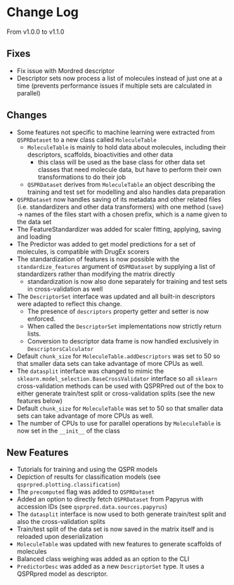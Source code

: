 # Change Log
From v1.0.0 to v1.1.0

## Fixes

- Fix issue with Mordred descriptor
- Descriptor sets now process a list of molecules instead of just one at a time (prevents performance issues if multiple sets are calculated in parallel)


## Changes

- Some features not specific to machine learning were extracted from `QSPRDataset` to a new class called `MoleculeTable`
  - `MoleculeTable` is mainly to hold data about molecules, including their  descriptors, scaffolds, bioactivities and other data
    - this class will be used as the base class for other data set classes that need molecule data, but have to perform their own transformations to do their job
  - `QSPRDataset` derives from `MoleculeTable` an object describing the training and test set for modelling and also handles data preparation 
- `QSPRDataset` now handles saving of its metadata and other related files (i.e. standardizers and other data transformers) with one method (`save`) -> names of the files start with a chosen prefix, which is a name given to the data set 
- The FeatureStandardizer was added for scaler fitting, applying, saving and loading
- The Predictor was added to get model predictions for a set of molecules, is compatible with DrugEx scorers
- The standardization of features is now possible with the `standardize_features` argument of `QSPRDataset` by supplying a list of standardizers rather than modifying the matrix directly
    - standardization is now also done separately for training and test sets in cross-validation as well
- The `DescriptorSet` interface was updated and all built-in descriptors were adapted to reflect this change. 
  - The presence of `descriptors` property getter and setter is now enforced.
  - When called the `DescriptorSet` implementations now strictly return lists.
  - Conversion to descriptor data frame is now handled exclusively in `DescriptorsCalculator`
- Default `chunk_size` for `MoleculeTable.addDescriptors` was set to 50 so that smaller data sets can take advantage of more CPUs as well.
- The `datasplit` interface was changed to mimic the `sklearn.model_selection.BaseCrossValidator` interface so all `sklearn` cross-validation methods can be used with QSPRPred out of the box to either generate train/test split or cross-validation splits (see the new features below)
- Default `chunk_size` for `MoleculeTable` was set to 50 so that smaller data sets can take advantage of more CPUs as well.
- The number of CPUs to use for parallel operations by `MoleculeTable` is now set in the `__init__` of the class

## New Features

- Tutorials for training and using the QSPR models
- Depiction of results for classification models (see `qsprpred.plotting.classification`)
- The `precomputed` flag was added to `QSPRDataset`
- Added an option to directly fetch `QSPRDataset` from Papyrus with accession IDs (see `qsprpred.data.sources.papyrus`)
- The `datasplit` interface is now used to both generate train/test split and also the cross-validation splits
- Train/test split of the data set is now saved in the matrix itself and is reloaded upon deserialization
- `MoleculeTable` was updated with new features to generate scaffolds of molecules
- Balanced class weighing was added as an option to the CLI
- `PredictorDesc` was added as a new `DescriptorSet` type. It uses a QSPRpred model as descriptor.
